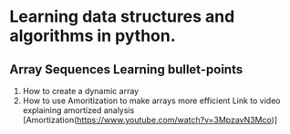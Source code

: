 # Learning data structures and algorithms in python.

## Array Sequences Learning bullet-points

1. How to create a dynamic array
2. How to use Amoritization to make arrays more efficient
    Link to video explaining amortized analysis [Amortization(https://www.youtube.com/watch?v=3MpzavN3Mco)]
